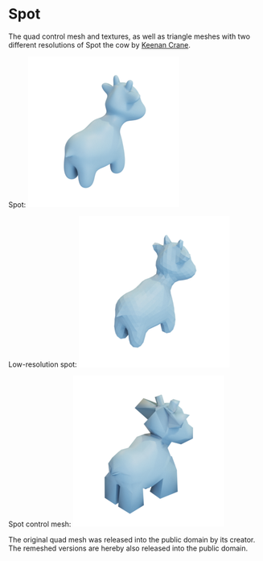 # Spot

The quad control mesh and textures, as well as triangle meshes with two different resolutions of Spot the cow by [Keenan Crane](https://www.cs.cmu.edu/~kmcrane/Projects/ModelRepository/).

Spot:
![spot](spot.png)

Low-resolution spot:
![spot_low_resolution](spot_low_resolution.png)

Spot control mesh:
![spot_control_mesh](spot_control_mesh.png)

The original quad mesh was released into the public domain by its creator.
The remeshed versions are hereby also released into the public domain.

